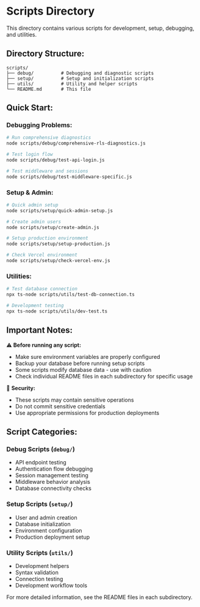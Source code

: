 # Scripts Directory

This directory contains various scripts for development, setup, debugging, and utilities.

## Directory Structure:

```
scripts/
├── debug/          # Debugging and diagnostic scripts
├── setup/          # Setup and initialization scripts  
├── utils/          # Utility and helper scripts
└── README.md       # This file
```

## Quick Start:

### **Debugging Problems:**
```bash
# Run comprehensive diagnostics
node scripts/debug/comprehensive-rls-diagnostics.js

# Test login flow
node scripts/debug/test-api-login.js

# Test middleware and sessions
node scripts/debug/test-middleware-specific.js
```

### **Setup & Admin:**
```bash
# Quick admin setup
node scripts/setup/quick-admin-setup.js

# Create admin users
node scripts/setup/create-admin.js

# Setup production environment
node scripts/setup/setup-production.js

# Check Vercel environment
node scripts/setup/check-vercel-env.js
```

### **Utilities:**
```bash
# Test database connection
npx ts-node scripts/utils/test-db-connection.ts

# Development testing
npx ts-node scripts/utils/dev-test.ts
```

## Important Notes:

⚠️ **Before running any script:**
- Make sure environment variables are properly configured
- Backup your database before running setup scripts
- Some scripts modify database data - use with caution
- Check individual README files in each subdirectory for specific usage

🔐 **Security:**
- These scripts may contain sensitive operations
- Do not commit sensitive credentials
- Use appropriate permissions for production deployments

## Script Categories:

### **Debug Scripts** (`debug/`)
- API endpoint testing
- Authentication flow debugging  
- Session management testing
- Middleware behavior analysis
- Database connectivity checks

### **Setup Scripts** (`setup/`)
- User and admin creation
- Database initialization
- Environment configuration
- Production deployment setup

### **Utility Scripts** (`utils/`)
- Development helpers
- Syntax validation
- Connection testing
- Development workflow tools

For more detailed information, see the README files in each subdirectory.

